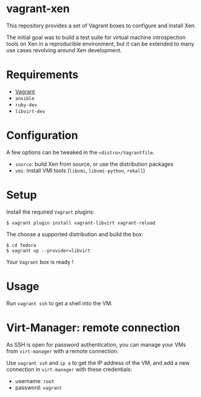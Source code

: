 # vagrant-xen

This repository provides a set of Vagrant boxes to configure and install Xen.

The initial goal was to build a test suite for virtual machine introspection
tools on Xen in a reproducible environment, but it can be extended to many use
cases revolving around Xen development.

# Requirements

- [Vagrant](https://www.vagrantup.com/)
- `ansible`
- `ruby-dev`
- `libvirt-dev`

# Configuration

A few options can be tweaked in the `<distro>/Vagrantfile`.

- `source`: build Xen from source, or use the distribution packages
- `vmi`: install VMI tools (`libvmi`, `libvmi-python`, `rekall`)

# Setup

Install the required `Vagrant` plugins:

    $ vagrant plugin install vagrant-libvirt vagrant-reload

The choose a supported distribution and build the box:

    $ cd fedora
    $ vagrant up --provider=libvirt

Your `Vagrant` box is ready !

# Usage

Run `vagrant ssh` to get a shell into the VM.

# Virt-Manager: remote connection

As SSH is open for password authentication, you can manage your VMs from
`virt-manager` with a remote connection.

Use `vagrant ssh` and `ip a` to get the IP address of the VM, and add a new
connection in `virt-manager` with these credentials:

- username: `root`
- password: `vagrant`
